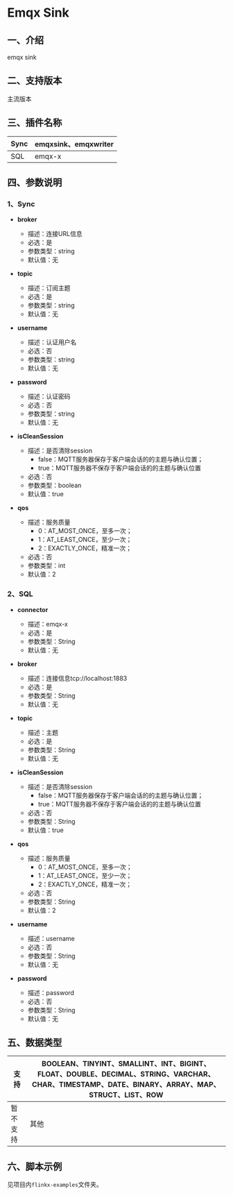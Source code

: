 # Emqx Sink

## 一、介绍

emqx sink

## 二、支持版本

主流版本

## 三、插件名称

| Sync | emqxsink、emqxwriter |
| --- | --- |
| SQL | emqx-x |

## 四、参数说明

### 1、Sync

- **broker**
    - 描述：连接URL信息
    - 必选：是
    - 参数类型：string
    - 默认值：无
      <br />

- **topic**
    - 描述：订阅主题
    - 必选：是
    - 参数类型：string
    - 默认值：无
      <br />

- **username**
    - 描述：认证用户名
    - 必选：否
    - 参数类型：string
    - 默认值：无
      <br />

- **password**
    - 描述：认证密码
    - 必选：否
    - 参数类型：string
    - 默认值：无
      <br />

- **isCleanSession**
    - 描述：是否清除session
        - false：MQTT服务器保存于客户端会话的的主题与确认位置；
        - true：MQTT服务器不保存于客户端会话的的主题与确认位置
    - 必选：否
    - 参数类型：boolean
    - 默认值：true
      <br />

- **qos**
    - 描述：服务质量
        - 0：AT_MOST_ONCE，至多一次；
        - 1：AT_LEAST_ONCE，至少一次；
        - 2：EXACTLY_ONCE，精准一次；
    - 必选：否
    - 参数类型：int
    - 默认值：2
      <br />

### 2、SQL

- **connector**
    - 描述：emqx-x
    - 必选：是
    - 参数类型：String
    - 默认值：无
      <br />

- **broker**
    - 描述：连接信息tcp://localhost:1883
    - 必选：是
    - 参数类型：String
    - 默认值：无
      <br />

- **topic**
    - 描述：主题
    - 必选：是
    - 参数类型：String
    - 默认值：无
      <br />

- **isCleanSession**
    - 描述：是否清除session
        - false：MQTT服务器保存于客户端会话的的主题与确认位置；
        - true：MQTT服务器不保存于客户端会话的的主题与确认位置
    - 必选：否
    - 参数类型：String
    - 默认值：true
      <br />

- **qos**
    - 描述：服务质量
        - 0：AT_MOST_ONCE，至多一次；
        - 1：AT_LEAST_ONCE，至少一次；
        - 2：EXACTLY_ONCE，精准一次；
    - 必选：否
    - 参数类型：String
    - 默认值：2
      <br />

- **username**
    - 描述：username
    - 必选：否
    - 参数类型：String
    - 默认值：无
      <br />

- **password**
    - 描述：password
    - 必选：否
    - 参数类型：String
    - 默认值：无
      <br />

## 五、数据类型

| 支持 | BOOLEAN、TINYINT、SMALLINT、INT、BIGINT、FLOAT、DOUBLE、DECIMAL、STRING、VARCHAR、CHAR、TIMESTAMP、DATE、BINARY、ARRAY、MAP、STRUCT、LIST、ROW |
| --- | --- |
| 暂不支持 | 其他 |

## 六、脚本示例

见项目内`flinkx-examples`文件夹。
